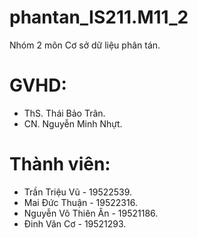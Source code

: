 # phantan_IS211.M11_2
Nhóm 2 môn Cơ sở dữ liệu phân tán.
# GVHD:
- ThS. Thái Bảo Trân.
- CN. Nguyễn Minh Nhựt.
# Thành viên:
- Trần Triệu Vũ - 19522539.
- Mai Đức Thuận - 19522316.
- Nguyễn Võ Thiên Ân - 19521186.
- Đinh Văn Cơ - 19521293.
